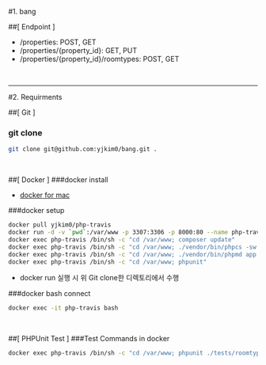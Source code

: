 #1. bang

##[ Endpoint ]
* /properties: POST, GET </br>
* /properties/{property_id}: GET, PUT </br>
* /properties/{property_id}/roomtypes: POST, GET
</br>
<hr/>

#2. Requirments

##[ Git ]
### git clone
```sh
git clone git@github.com:yjkim0/bang.git .
```

</br>

##[ Docker ]
###docker install
* [docker for mac](https://download.docker.com/mac/stable/Docker.dmg)

###docker setup
```sh
docker pull yjkim0/php-travis
docker run -d -v `pwd`:/var/www -p 3307:3306 -p 8000:80 --name php-travis yjkim0/php-travis
docker exec php-travis /bin/sh -c "cd /var/www; composer update"
docker exec php-travis /bin/sh -c "cd /var/www; ./vendor/bin/phpcs -sw --standard=PSR2 --ignore=config.php app"
docker exec php-travis /bin/sh -c "cd /var/www; ./vendor/bin/phpmd app text cleancode"
docker exec php-travis /bin/sh -c "cd /var/www; phpunit"
```
* docker run 실행 시  위  Git clone한 디렉토리에서 수행

###docker bash connect
```sh
docker exec -it php-travis bash
```

</br>

##[ PHPUnit Test ]
###Test Commands in docker
```sh
docker exec php-travis /bin/sh -c "cd /var/www; phpunit ./tests/roomtypetest"
```
